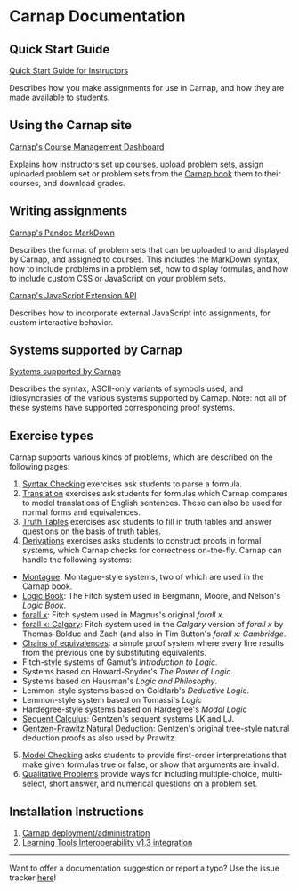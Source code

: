 # Carnap Documentation

## Quick Start Guide

[Quick Start Guide for Instructors](quickstart.md)

Describes how you make assignments for use in Carnap, and how they are
made available to students.

## Using the Carnap site

[Carnap's Course Management Dashboard](dashboard.md)

Explains how instructors set up courses, upload problem sets,
assign uploaded problem set or problem sets from the [Carnap
book](/book) them to their courses, and download grades.

## Writing assignments

[Carnap's Pandoc MarkDown](pandoc.md)

Describes the format of problem sets that can be uploaded to and
displayed by Carnap, and assigned to courses. This includes the
MarkDown syntax, how to include problems in a problem set, how to
display formulas, and how to include custom CSS or JavaScript on
your problem sets.

[Carnap's JavaScript Extension API](javascript.md)

Describes how to incorporate external JavaScript into assignments, for custom
interactive behavior.

## Systems supported by Carnap

[Systems supported by Carnap](systems.md)

Describes the syntax, ASCII-only variants of symbols used, and
idiosyncrasies of the various systems supported by Carnap. Note: not all
of these systems have supported corresponding proof systems.

## Exercise types

Carnap supports various kinds of problems, which are
described on the following pages:

1. [Syntax Checking](syntax-check.md) exercises ask students to parse
   a formula.
2. [Translation](translation.md) exercises ask students for formulas
   which Carnap compares to model translations of English sentences.
      These can also be used for normal forms and equivalences.
3. [Truth Tables](truth-tables.md) exercises ask students to fill in
      truth tables and answer questions on the basis of truth tables.
4. [Derivations](derivations.md) exercises asks students to construct
      proofs in formal systems, which Carnap checks for correctness 
      on-the-fly. Carnap can handle the following systems:
  - [Montague](montague.md): Montague-style systems, two of which
    are used in the Carnap book. 
  - [Logic Book](logicbook.md): The Fitch system used in Bergmann,
        Moore, and Nelson's *Logic Book*.
  - [forall x](forallx.md): Fitch system used in Magnus's original
        *forall x*.
  - [forall x: Calgary](forallx-yyc.md): Fitch system used in the
        *Calgary* version of *forall x* by Thomas-Bolduc and Zach (and
        also in Tim Button's *forall x: Cambridge*.
  - [Chains of equivalences](equivalences.md): a simple proof system
    where every line results from the previous one by substituting 
    equivalents.
  - Fitch-style systems of Gamut's *Introduction to Logic*.
  - Systems based on Howard-Snyder's *The Power of Logic*.
  - Systems based on Hausman's *Logic and Philosophy*.
  - Lemmon-style systems based on Goldfarb's *Deductive Logic*.
  - Lemmon-style system based on Tomassi's *Logic*
  - Hardegree-style systems based on Hardegree's *Modal Logic*
  - [Sequent Calculus](sequent-calculus.md): Gentzen's sequent
        systems LK and LJ.
  - [Gentzen-Prawitz Natural Deduction](gentzen-ND.md): Gentzen's
        original tree-style natural deduction proofs as also used by
        Prawitz.
5. [Model Checking](modelchecker.md) asks students to
        provide first-order interpretations that make given formulas
        true or false, or show that arguments are invalid. 
6. [Qualitative Problems](qualitative.md) provide ways for
        including multiple-choice, multi-select, short answer, and
        numerical questions on a problem set.

## Installation Instructions

1. [Carnap deployment/administration](administration.md)
2. [Learning Tools Interoperability v1.3 integration](lti.md)

---

Want to offer a documentation suggestion or report a typo? Use the issue
tracker [here](https://github.com/Carnap/Carnap-Documentation/issues)!
